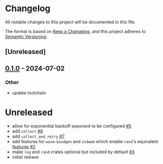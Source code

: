 # Changelog
All notable changes to this project will be documented in this file.

The format is based on [Keep a Changelog](https://keepachangelog.com/en/1.0.0/),
and this project adheres to [Semantic Versioning](https://semver.org/spec/v2.0.0.html).

## [Unreleased]

## [0.1.0](https://github.com/ifiokjr/retrier/releases/tag/v0.1.0) - 2024-07-02

### Other
- update toolchain
# Unreleased

* allow for exponential backoff exponent to be configured [#5](https://github.com/softprops/again/pull/5)
* add `collect` [#6](https://github.com/softprops/again/pull/6)
* add `collect_and_retry` [#7](https://github.com/softprops/again/pull/7)
* add features for `wasm-bindgen` and `stdweb` which enable `rand`'s equivalent [features](https://github.com/rust-random/getrandom/tree/0ad1c7721455b644a775bb4647806ab631250c14#features) [#2](https://github.com/softprops/again/pull/2)
* make `log` and `rand` crates optional but included by default [#3](https://github.com/softprops/again/pull/3)
* initial release
